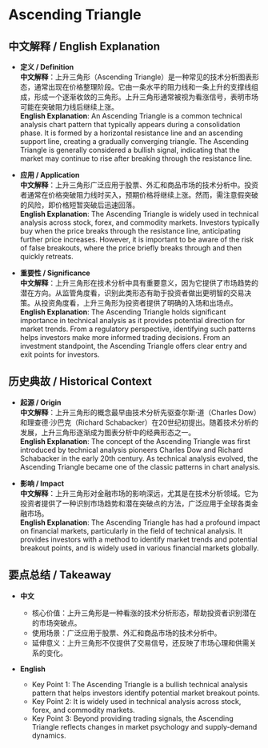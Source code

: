 # Ascending Triangle

## 中文解释 / English Explanation

* **定义 / Definition**  
  **中文解释**：上升三角形（Ascending Triangle）是一种常见的技术分析图表形态，通常出现在价格整理阶段。它由一条水平的阻力线和一条上升的支撑线组成，形成一个逐渐收敛的三角形。上升三角形通常被视为看涨信号，表明市场可能在突破阻力线后继续上涨。  
  **English Explanation**: An Ascending Triangle is a common technical analysis chart pattern that typically appears during a consolidation phase. It is formed by a horizontal resistance line and an ascending support line, creating a gradually converging triangle. The Ascending Triangle is generally considered a bullish signal, indicating that the market may continue to rise after breaking through the resistance line.

* **应用 / Application**  
  **中文解释**：上升三角形广泛应用于股票、外汇和商品市场的技术分析中。投资者通常在价格突破阻力线时买入，预期价格将继续上涨。然而，需注意假突破的风险，即价格短暂突破后迅速回落。  
  **English Explanation**: The Ascending Triangle is widely used in technical analysis across stock, forex, and commodity markets. Investors typically buy when the price breaks through the resistance line, anticipating further price increases. However, it is important to be aware of the risk of false breakouts, where the price briefly breaks through and then quickly retreats.

* **重要性 / Significance**  
  **中文解释**：上升三角形在技术分析中具有重要意义，因为它提供了市场趋势的潜在方向。从监管角度看，识别此类形态有助于投资者做出更明智的交易决策。从投资角度看，上升三角形为投资者提供了明确的入场和出场点。  
  **English Explanation**: The Ascending Triangle holds significant importance in technical analysis as it provides potential direction for market trends. From a regulatory perspective, identifying such patterns helps investors make more informed trading decisions. From an investment standpoint, the Ascending Triangle offers clear entry and exit points for investors.

## 历史典故 / Historical Context

* **起源 / Origin**  
  **中文解释**：上升三角形的概念最早由技术分析先驱查尔斯·道（Charles Dow）和理查德·沙巴克（Richard Schabacker）在20世纪初提出。随着技术分析的发展，上升三角形逐渐成为图表分析中的经典形态之一。  
  **English Explanation**: The concept of the Ascending Triangle was first introduced by technical analysis pioneers Charles Dow and Richard Schabacker in the early 20th century. As technical analysis evolved, the Ascending Triangle became one of the classic patterns in chart analysis.

* **影响 / Impact**  
  **中文解释**：上升三角形对金融市场的影响深远，尤其是在技术分析领域。它为投资者提供了一种识别市场趋势和潜在突破点的方法，广泛应用于全球各类金融市场。  
  **English Explanation**: The Ascending Triangle has had a profound impact on financial markets, particularly in the field of technical analysis. It provides investors with a method to identify market trends and potential breakout points, and is widely used in various financial markets globally.

## 要点总结 / Takeaway

* **中文**  
  - 核心价值：上升三角形是一种看涨的技术分析形态，帮助投资者识别潜在的市场突破点。  
  - 使用场景：广泛应用于股票、外汇和商品市场的技术分析中。  
  - 延伸意义：上升三角形不仅提供了交易信号，还反映了市场心理和供需关系的变化。

* **English**  
  - Key Point 1: The Ascending Triangle is a bullish technical analysis pattern that helps investors identify potential market breakout points.  
  - Key Point 2: It is widely used in technical analysis across stock, forex, and commodity markets.  
  - Key Point 3: Beyond providing trading signals, the Ascending Triangle reflects changes in market psychology and supply-demand dynamics.